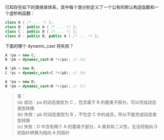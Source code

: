 已知存在如下的类继承体系，其中每个类分别定义了一个公有的默认构造函数和一个虚析构函数：

```cpp
class A { /* ... */ };
class B : public A { /* ... */ };
class C : public B { /* ... */ };
class D : public B, public A { /* ... */ };
```

下面的哪个 dynamic_cast 将失败？

```cpp
A *pa = new C;
B *pb = dynamic_cast<B *>(pa); // (a)

B *pb = new B;
C *pc = dynamic_cast<C *>(pb); // (b)

A *pa = new D;
B *pb = dynamic_cast<B *>(pa); // (c)
```

> 答：  
> (a) 成功：pa 的动态类型为 C ，包含属于 B 的基类子部分，可以完成动态类型转换  
> (b) 失败：pb 的动态类型为 B ，不包含 C 中的成员，所以不能完成动态类型转换  
> (c) 失败：D 中含有两个 A 的基类子部分，A 类具有二义性，无法将指向 D 的指针转换为指向 A 的指针
